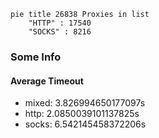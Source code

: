 
```mermaid
pie title 26838 Proxies in list
    "HTTP" : 17540
    "SOCKS" : 8216
```

### Some Info
#### Average Timeout

- mixed: 3.826994650177097s
- http: 2.0850039101137825s
- socks: 6.542145458372206s